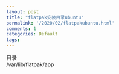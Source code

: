 ```yaml
---
layout: post
title: "flatpak安装目录ubuntu"
permalink: '/2020/02/flatpakubuntu.html'
comments: 1
categories: Default
tags: 
---
```

目录  
/var/lib/flatpak/app